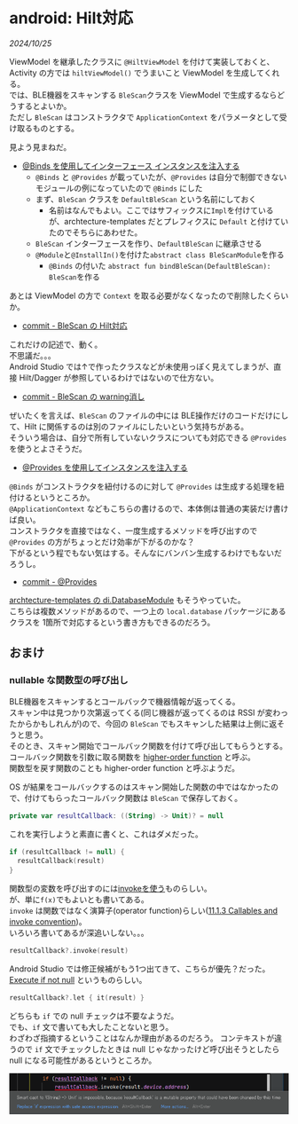 # android: Hilt対応

<i>2024/10/25</i>

ViewModel を継承したクラスに `@HiltViewModel` を付けて実装しておくと、Activity の方では `hiltViewModel()` でうまいこと ViewModel を生成してくれる。  
では、BLE機器をスキャンする `BleScan`クラスを ViewModel で生成するならどうするとよいか。  
ただし `BleScan` はコンストラクタで `ApplicationContext` をパラメータとして受け取るものとする。

見よう見まねだ。

* [@Binds を使用してインターフェース インスタンスを注入する](https://developer.android.com/training/dependency-injection/hilt-android?hl=ja#inject-interfaces)
  * `@Binds` と `@Provides` が載っていたが、`@Provides` は自分で制御できないモジュールの例になっていたので `@Binds` にした
  * まず、`BleScan` クラスを `DefaultBleScan` という名前にしておく
    * 名前はなんでもよい。ここではサフィックスに`Impl`を付けているが、archtecture-templates だとプレフィクスに `Default` と付けていたのでそちらにあわせた。
  * `BleScan` インターフェースを作り、`DefaultBleScan` に継承させる
  * `@Module`と`@InstallIn()`を付けた`abstract class BleScanModule`を作る
    * `@Binds` の付いた `abstract fun bindBleScan(DefaultBleScan): BleScan`を作る

あとは ViewModel の方で `Context` を取る必要がなくなったので削除したくらいか。

* [commit - BleScan の Hilt対応](https://github.com/hirokuma/android-ble-led-control/commit/4300352d77ba6cba1fe2f9cc54d5f160a486aae9)

これだけの記述で、動く。  
不思議だ。。。  
Android Studio では↑で作ったクラスなどが未使用っぽく見えてしまうが、直接 Hilt/Dagger が参照しているわけではないので仕方ない。  

* [commit - BleScan の warning消し](https://github.com/hirokuma/android-ble-led-control/commit/4861ef92809da86b1c651505b3032539af9eed15)

ぜいたくを言えば、`BleScan` のファイルの中には BLE操作だけのコードだけにして、Hilt に関係するのは別のファイルにしたいという気持ちがある。  
そういう場合は、自分で所有していないクラスについても対応できる `@Provides`を使うとよさそうだ。

* [@Provides を使用してインスタンスを注入する](https://developer.android.com/training/dependency-injection/hilt-android?hl=ja#inject-provides)

`@Binds` がコンストラクタを紐付けるのに対して `@Provides` は生成する処理を紐付けるというところか。  
`@ApplicationContext` などもこちらの書けるので、本体側は普通の実装だけ書けば良い。  
コンストラクタを直接ではなく、一度生成するメソッドを呼び出すので `@Provides` の方がちょっとだけ効率が下がるのかな？  
下がるという程でもない気はする。そんなにバンバン生成するわけでもないだろうし。

* [commit - @Provides](https://github.com/hirokuma/android-ble-led-control/commit/e96c8e49c5e20111a92dfb249596fae9d61ce28a)

[archtecture-templates の di.DatabaseModule](https://github.com/android/architecture-templates/blob/c52e325d74b42379d41723a692f3b0e21fb86755/app/src/main/java/android/template/data/local/di/DatabaseModule.kt) もそうやっていた。  
こちらは複数メソッドがあるので、一つ上の `local.database` パッケージにあるクラスを 1箇所で対応するという書き方もできるのだろう。

## おまけ

### nullable な関数型の呼び出し

BLE機器をスキャンするとコールバックで機器情報が返ってくる。  
スキャン中は見つかり次第返ってくる(同じ機器が返ってくるのは RSSI が変わったからかもしれんが)ので、今回の `BleScan` でもスキャンした結果は上側に返そうと思う。  
そのとき、スキャン開始でコールバック関数を付けて呼び出してもらうとする。  
コールバック関数を引数に取る関数を [higher-order function](https://kotlinlang.org/docs/lambdas.html#higher-order-functions) と呼ぶ。  
関数型を戻す関数のことも higher-order function と呼ぶようだ。

OS が結果をコールバックするのはスキャン開始した関数の中ではなかったので、付けてもらったコールバック関数は `BleScan` で保存しておく。  

```kotlin
private var resultCallback: ((String) -> Unit)? = null
```

これを実行しようと素直に書くと、これはダメだった。

```kotlin
if (resultCallback != null) {
  resultCallback(result)
}
```

関数型の変数を呼び出すのには[invokeを使う](https://kotlinlang.org/docs/lambdas.html#invoking-a-function-type-instance)ものらしい。  
が、単に`f(x)`でもよいとも書いてある。  
`invoke` は関数ではなく演算子(operator function)らしい([11.1.3 Callables and invoke convention](https://kotlinlang.org/spec/overload-resolution.html#callables-and-invoke-convention))。  
いろいろ書いてあるが深追いしない。。。

```kotlin
resultCallback?.invoke(result)
```

Android Studio では修正候補がもう1つ出てきて、こちらが優先？だった。  
[Execute if not null](https://kotlinlang.org/docs/idioms.html#execute-if-not-null) というものらしい。

```kotlin
resultCallback?.let { it(result) }
```

どちらも `if` での null チェックは不要なようだ。  
でも、`if` 文で書いても大したことないと思う。  
わざわざ指摘するということはなんか理由があるのだろう。
コンテキストが違うので `if` 文でチェックしたときは null じゃなかったけど呼び出そうとしたら null になる可能性があるというところか。

![image](20241025a-1.png)
